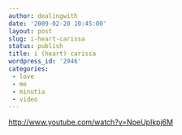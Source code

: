 ```yaml
---
author: dealingwith
date: '2009-02-20 10:45:00'
layout: post
slug: i-heart-carissa
status: publish
title: i (heart) carissa
wordpress_id: '2946'
categories:
 - love
 - me
 - minutia
 - video
---
```


http://www.youtube.com/watch?v=NpeUpIkpj6M

